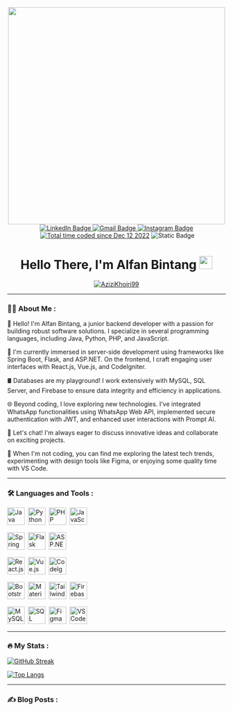<div id="header" align="center">
  <img src="https://github.com/Anmol-Baranwal/Cool-GIFs-For-GitHub/assets/74038190/3b4607a1-1cc6-41f1-926f-892ae880e7a5" width="500">
  <div id="badges">
    <a href="(https://www.linkedin.com/in/alfan-bintang-80618a28b">
      <img src="https://img.shields.io/badge/LinkedIn-blue?style=for-the-badge&logo=linkedin&logoColor=white" alt="LinkedIn Badge"/>
    </a>
    <a href="mailto:alfanbintang28@gmail.com">
      <img src="https://img.shields.io/badge/Gmail-red?style=for-the-badge&logo=gmail&logoColor=white" alt="Gmail Badge"/>
    </a>
    <a href="https://www.instagram.com/alejandroalfan__">
      <img src="https://img.shields.io/badge/Instagram-white?style=for-the-badge&logo=instagram" alt="Instagram Badge"/>
    </a>
  </div>
  <img src="https://komarev.com/ghpvc/?username=alfnbntng&style=flat-square&color=blue" alt=""/>
  <a href="https://wakatime.com/@3e92424a-54fc-4d9c-899c-3e7c3e0c046a"><img src="https://wakatime.com/badge/user/3e92424a-54fc-4d9c-899c-3e7c3e0c046a.svg" alt="Total time coded since Dec 12 2022" /></a>
  <img alt="Static Badge" src="https://img.shields.io/badge/status-chillin-gray?labelColor=red">
  <h1>
    Hello There, I'm Alfan Bintang
    <img src="https://media.giphy.com/media/hvRJCLFzcasrR4ia7z/giphy.gif" width="30px"/>
  </h1>
  <p align="center"><a href="https://github.com/ryo-ma/github-profile-trophy"><img src="https://github-profile-trophy.vercel.app/?username=AziziKhoiri99&row=1&no-frame=true&margin-w=15&theme=discord" alt="AziziKhoiri99" /></a></p>
</div>

---

### :man_technologist: About Me :

👋 Hello! I'm Alfan Bintang, a junior backend developer with a passion for building robust software solutions. I specialize in several programming languages, including Java, Python, PHP, and JavaScript.

💼 I'm currently immersed in server-side development using frameworks like Spring Boot, Flask, and ASP.NET. On the frontend, I craft engaging user interfaces with React.js, Vue.js, and CodeIgniter.

🛢️ Databases are my playground! I work extensively with MySQL, SQL Server, and Firebase to ensure data integrity and efficiency in applications.

🌐 Beyond coding, I love exploring new technologies. I've integrated WhatsApp functionalities using WhatsApp Web API, implemented secure authentication with JWT, and enhanced user interactions with Prompt AI.

💬 Let's chat! I'm always eager to discuss innovative ideas and collaborate on exciting projects.

🔭 When I'm not coding, you can find me exploring the latest tech trends, experimenting with design tools like Figma, or enjoying some quality time with VS Code.

---

### :hammer_and_wrench: Languages and Tools :

<div>
  <!-- Update icons to match your skills -->
  <img src="https://cdn.jsdelivr.net/gh/devicons/devicon/icons/java/java-original.svg" title="Java" alt="Java" width="40" height="40"/>&nbsp;
  <img src="https://cdn.jsdelivr.net/gh/devicons/devicon/icons/python/python-original.svg" title="Python" alt="Python" width="40" height="40"/>&nbsp;
  <img src="https://cdn.jsdelivr.net/gh/devicons/devicon/icons/php/php-original.svg" title="PHP" alt="PHP" width="40" height="40"/>&nbsp;
  <img src="https://cdn.jsdelivr.net/gh/devicons/devicon/icons/javascript/javascript-original.svg" title="JavaScript" alt="JavaScript" width="40" height="40"/>&nbsp;
  
  <img src="https://cdn.jsdelivr.net/gh/devicons/devicon/icons/spring/spring-original.svg" title="Spring Boot" alt="Spring Boot" width="40" height="40"/>&nbsp;
  <img src="https://cdn.jsdelivr.net/gh/devicons/devicon/icons/flask/flask-original.svg" title="Flask" alt="Flask" width="40" height="40"/>&nbsp;
  <img src="https://cdn.jsdelivr.net/gh/devicons/devicon/icons/dotnetcore/dotnetcore-original.svg" title="ASP.NET" alt="ASP.NET" width="40" height="40"/>&nbsp;

  <img src="https://cdn.jsdelivr.net/gh/devicons/devicon/icons/react/react-original.svg" title="React.js" alt="React.js" width="40" height="40"/>&nbsp;
  <img src="https://cdn.jsdelivr.net/gh/devicons/devicon/icons/vuejs/vuejs-original.svg" title="Vue.js" alt="Vue.js" width="40" height="40"/>&nbsp;
  <img src="https://cdn.jsdelivr.net/gh/devicons/devicon/icons/codeigniter/codeigniter-plain.svg" title="CodeIgniter" alt="CodeIgniter" width="40" height="40"/>&nbsp;
          
  <img src="https://cdn.jsdelivr.net/gh/devicons/devicon/icons/bootstrap/bootstrap-original.svg" title="Bootstrap" alt="Bootstrap" width="40" height="40"/>&nbsp;
  <img src="https://cdn.jsdelivr.net/gh/devicons/devicon/icons/materialui/materialui-original.svg" title="Material UI" alt="Material UI" width="40" height="40"/>&nbsp;
  <img src="https://cdn.jsdelivr.net/gh/devicons/devicon@latest/icons/tailwindcss/tailwindcss-original.svg" title="Tailwind CSS" alt="Tailwind CSS" width="40" height="40"/>&nbsp;
  <img src="https://cdn.jsdelivr.net/gh/devicons/devicon/icons/firebase/firebase-plain.svg" title="Firebase" alt="Firebase" width="40" height="40"/>&nbsp;
  
  <img src="https://cdn.jsdelivr.net/gh/devicons/devicon/icons/mysql/mysql-original.svg" title="MySQL" alt="MySQL" width="40" height="40"/>&nbsp;
  <img src="https://cdn.jsdelivr.net/gh/devicons/devicon/icons/microsoftsqlserver/microsoftsqlserver-plain-wordmark.svg" title="SQL Server" alt="SQL Server" width="40" height="40"/>&nbsp;
  <img src="https://cdn.jsdelivr.net/gh/devicons/devicon/icons/figma/figma-original.svg" title="Figma" alt="Figma" width="40" height="40"/>&nbsp;
  <img src="https://cdn.jsdelivr.net/gh/devicons/devicon/icons/vscode/vscode-original.svg" title="VS Code" alt="VS Code" width="40" height="40"/>&nbsp;
</div>

---

### :fire: My Stats :

[![GitHub Streak](http://github-readme-streak-stats.herokuapp.com?user=alfnbntng&theme=dark&background=000000)](https://git.io/streak-stats)

[![Top Langs](https://github-readme-stats.vercel.app/api/top-langs/?username=alfnbntng&layout=compact&theme=vision-friendly-dark)](https://github.com/anuraghazra/github-readme-stats)

---

### :writing_hand: Blog Posts :

<!-- BLOG-POST-LIST:START -->
<!-- BLOG-POST-LIST:END -->

